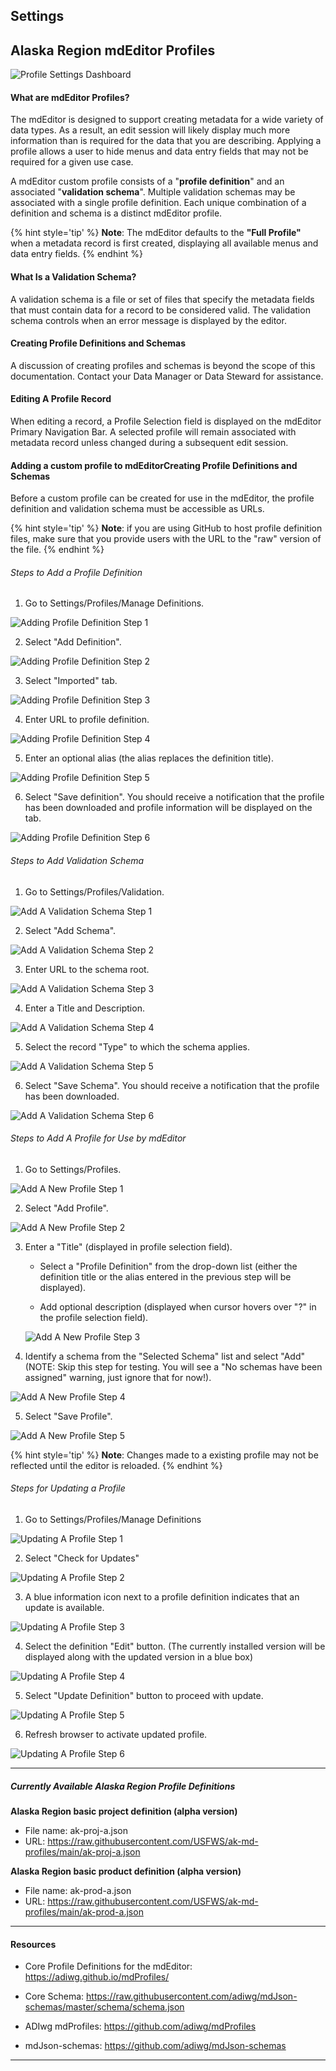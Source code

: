 **Settings**
---

## Alaska Region mdEditor Profiles

![Profile Settings Dashboard](/assets/reference/settings/settings-profile.png)

#### What are mdEditor Profiles?

The mdEditor is designed to support creating metadata for a wide variety of data types. As a result, an edit session will likely display much more information than is required for the data that you are describing. Applying a profile allows a user to hide menus and data entry fields that may not be required for a given use case.

A mdEditor custom profile consists of a "**profile definition**" and an associated "**validation schema**". Multiple validation schemas may be associated with a single profile definition. Each unique combination of a definition and schema is a distinct mdEditor profile.

{% hint style='tip' %}
**Note**: The mdEditor defaults to the **"Full Profile"** when a metadata record is first created, displaying all available menus and data entry fields.
{% endhint %} 

#### What Is a Validation Schema?

A validation schema is a file or set of files that specify the metadata fields that must contain data for a record to be considered valid. The validation schema controls when an error message is displayed by the editor.

#### Creating Profile Definitions and Schemas

A discussion of creating profiles and schemas is beyond the scope of this documentation. Contact your Data Manager or Data Steward for assistance.

#### Editing A Profile Record

When editing a record, a Profile Selection field is displayed on the mdEditor Primary Navigation Bar. A selected profile will remain associated with metadata record unless changed during a subsequent edit session.

#### Adding a custom profile to mdEditorCreating Profile Definitions and Schemas

Before a custom profile can be created for use in the mdEditor, the profile definition and validation schema must be accessible as URLs. 

{% hint style='tip' %}
**Note**: if you are using GitHub to host profile definition files, make sure that you provide users with the URL to the "raw" version of the file.
{% endhint %} 

###### Steps to Add a Profile Definition 

1. Go to Settings/Profiles/Manage Definitions.

![Adding Profile Definition Step 1](/assets/reference/settings/profileImages/ProfileDefStep1.png)

2. Select "Add Definition".

![Adding Profile Definition Step 2](/assets/reference/settings/profileImages/ProfileDefStep2.png)

3. Select "Imported" tab.

![Adding Profile Definition Step 3](/assets/reference/settings/profileImages/ProfileDefStep3.png)

4. Enter URL to profile definition.

![Adding Profile Definition Step 4](/assets/reference/settings/profileImages/ProfileDefStep4.png)

5. Enter an optional alias (the alias replaces the definition title).

![Adding Profile Definition Step 5](/assets/reference/settings/profileImages/ProfileDefStep5.png)

6. Select "Save definition". You should receive a notification that the profile has been downloaded and profile information will be displayed on the tab.

![Adding Profile Definition Step 6](/assets/reference/settings/profileImages/ProfileDefStep6.png)


###### Steps to Add Validation Schema 

1. Go to Settings/Profiles/Validation.

![Add A Validation Schema Step 1](/assets/reference/settings/profileImages/AddValidation1.png)

2. Select "Add Schema".

![Add A Validation Schema Step 2](/assets/reference/settings/profileImages/AddValidation2.png)

3. Enter URL to the schema root.

![Add A Validation Schema Step 3](/assets/reference/settings/profileImages/AddValidation3.png)

4. Enter a Title and Description.

![Add A Validation Schema Step 4](/assets/reference/settings/profileImages/AddValidation4.png)

5. Select the record "Type" to which the schema applies.

![Add A Validation Schema Step 5](/assets/reference/settings/profileImages/AddValidation5.png)

6. Select "Save Schema". You should receive a notification that the profile has been downloaded.

![Add A Validation Schema Step 6](/assets/reference/settings/profileImages/AddValidation6.png)



###### Steps to Add A Profile for Use by mdEditor 

1. Go to Settings/Profiles.

![Add A New Profile Step 1](/assets/reference/settings/profileImages/AddProfileStep1.png)

2. Select "Add Profile".

![Add A New Profile Step 2](/assets/reference/settings/profileImages/AddProfileStep2.png)

3. Enter a "Title" (displayed in profile selection field). 

    * Select a "Profile Definition" from the drop-down list (either the definition title or the alias entered in the previous step will be displayed). 
    
    * Add optional description (displayed when cursor hovers over "?" in the profile selection field).
    
    ![Add A New Profile Step 3](/assets/reference/settings/profileImages/AddProfileStep3.png)
 
4. Identify a schema from the "Selected Schema" list and select "Add" (NOTE: Skip this step for testing. You will see a "No schemas have been assigned" warning, just ignore that for now!).

![Add A New Profile Step 4](/assets/reference/settings/profileImages/AddProfileStep4.png)

5. Select "Save Profile".

![Add A New Profile Step 5](/assets/reference/settings/profileImages/AddProfileStep5.png)


{% hint style='tip' %}
**Note**: Changes made to a existing profile may not be reflected until the editor is reloaded.
{% endhint %} 

###### Steps for Updating a Profile 

1. Go to Settings/Profiles/Manage Definitions

![Updating A Profile Step 1](/assets/reference/settings/profileImages/UpdatingAProfile1.png)

2. Select "Check for Updates"

![Updating A Profile Step 2](/assets/reference/settings/profileImages/UpdatingAProfile2.png)

3. A blue information icon next to a profile definition indicates that an update is available.

![Updating A Profile Step 3](/assets/reference/settings/profileImages/UpdatingAProfile3.png)

4. Select the definition "Edit" button. (The currently installed version will be displayed along with the updated version in a blue box)

![Updating A Profile Step 4](/assets/reference/settings/profileImages/UpdatingAProfile4.png)

5. Select "Update Definition" button to proceed with update.

![Updating A Profile Step 5](/assets/reference/settings/profileImages/UpdatingAProfile5.png)

6. Refresh browser to activate updated profile.

![Updating A Profile Step 6](/assets/reference/settings/profileImages/UpdatingAProfile6.png)

---


##### Currently Available Alaska Region Profile Definitions

**Alaska Region basic project definition (alpha version)**


* File name: ak-proj-a.json
* URL: https://raw.githubusercontent.com/USFWS/ak-md-profiles/main/ak-proj-a.json



**Alaska Region basic product definition (alpha version)**


* File name: ak-prod-a.json
* URL: https://raw.githubusercontent.com/USFWS/ak-md-profiles/main/ak-prod-a.json


---

#### Resources

* Core Profile Definitions for the mdEditor: https://adiwg.github.io/mdProfiles/

* Core Schema: https://raw.githubusercontent.com/adiwg/mdJson-schemas/master/schema/schema.json

* ADIwg mdProfiles: https://github.com/adiwg/mdProfiles

* mdJson-schemas: https://github.com/adiwg/mdJson-schemas

---


